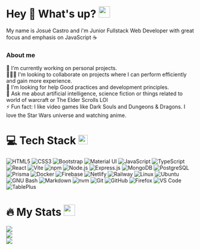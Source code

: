 # Hey 👋 What's up? <img src="https://media.giphy.com/media/WUlplcMpOCEmTGBtBW/giphy.gif" width="30">
My name is Josué Castro and i'm Junior Fullstack Web Developer with great focus and emphasis on JavaScript ☕
### About me
🔭 I'm currently working on personal projects.<br>🧑‍🤝‍🧑 I'm looking to collaborate on projects where I can perform efficiently and gain more experience.<br>🤝 I'm looking for help Good practices and development principles.<br>💬 Ask me about artificial intelligence, science fiction or things related to world of warcraft or The Elder Scrolls LOl<br>⚡ Fun fact: I like video games like Dark Souls and Dungeons & Dragons. I love the Star Wars universe and watching anime.

# 💻 Tech Stack <img src="https://media2.giphy.com/media/QssGEmpkyEOhBCb7e1/giphy.gif?cid=ecf05e47a0n3gi1bfqntqmob8g9aid1oyj2wr3ds3mg700bl&rid=giphy.gif" width ="25">
![HTML5](https://img.shields.io/badge/HTML5-%23E34F26?style=for-the-badge&logo=html5&logoColor=white) ![CSS3](https://img.shields.io/badge/CSS3-%231572B6?style=for-the-badge&logo=css3&logoColor=white) ![Bootstrap](https://img.shields.io/badge/Bootstrap-%237952B3?style=for-the-badge&logo=bootstrap&logoColor=white) ![Material UI](https://img.shields.io/badge/Material%20UI-%23007FFF?style=for-the-badge&logo=mui&logoColor=white) ![JavaScript](https://img.shields.io/badge/JavaScript-%23F7DF1E?style=for-the-badge&logo=javascript&logoColor=black) ![TypeScript](https://img.shields.io/badge/TypeScript-%233178C6?style=for-the-badge&logo=typescript&logoColor=white) ![React](https://img.shields.io/badge/react-%2320232a.svg?style=for-the-badge&logo=react&logoColor=%2361DAFB) ![Vite](https://img.shields.io/badge/vite-%23646CFF.svg?style=for-the-badge&logo=vite&logoColor=white) ![npm](https://img.shields.io/badge/npm-%23CB3837?style=for-the-badge&logo=npm&logoColor=white) ![Node.js](https://img.shields.io/badge/Node.js-%235FA04E?style=for-the-badge&logo=nodedotjs&logoColor=green&color=gray) ![Express.js](https://img.shields.io/badge/express.js-%23404d59.svg?style=for-the-badge&logo=express&logoColor=%2361DAFB) ![MongoDB](https://img.shields.io/badge/MongoDB-%2347A248?style=for-the-badge&logo=mongodb&logoColor=white) ![PostgreSQL](https://img.shields.io/badge/postgresql-%234169E1?style=for-the-badge&logo=postgresql&logoColor=white) ![Prisma](https://img.shields.io/badge/Prisma-%232D3748?style=for-the-badge&logo=prisma&logoColor=white) ![Docker](https://img.shields.io/badge/Docker-%232496ED?style=for-the-badge&logo=docker&logoColor=white) ![Firebase](https://img.shields.io/badge/Firebase-%23DD2C00?style=for-the-badge&logo=firebase&logoColor=yellow) ![Netlify](https://img.shields.io/badge/netlify-%23000000.svg?style=for-the-badge&logo=netlify&logoColor=#00C7B7) ![Railway](https://img.shields.io/badge/Railway-%230B0D0E?style=for-the-badge&logo=railway) ![Linux](https://img.shields.io/badge/Linux-%23FCC624?style=for-the-badge&logo=linux&logoColor=black) ![Ubuntu](https://img.shields.io/badge/Ubuntu-%23E95420?style=for-the-badge&logo=ubuntu&logoColor=white) ![GNU Bash](https://img.shields.io/badge/GNU%20Bash-%230E353D?style=for-the-badge&logo=gnubash&logoColor=white) ![Markdown](https://img.shields.io/badge/Markdown-%23000000?style=for-the-badge&logo=markdown&logoColor=white) ![nvm](https://img.shields.io/badge/nvm-%23171920?style=for-the-badge&logo=nvm&logoColor=%235FA04E) ![Git](https://img.shields.io/badge/Git-%23F05032?style=for-the-badge&logo=git&logoColor=white) ![GitHub](https://img.shields.io/badge/github-%23181717?style=for-the-badge&logo=github&logoColor=white) ![Firefox](https://img.shields.io/badge/Firefox-%23FF7139?style=for-the-badge&logo=firefox&logoColor=white) ![VS Code](https://img.shields.io/badge/VS%20Code-%23147EFB?style=for-the-badge&logo=VS%20Code&logoColor=white) ![TablePlus](https://img.shields.io/badge/TablePlus-%23FABF15?style=for-the-badge&logo=TablePLus&logoColor=white)

# 🔥 My Stats <img src="https://media.giphy.com/media/iY8CRBdQXODJSCERIr/giphy.gif" width="30px">
![](https://github-readme-stats.vercel.app/api?username=Aleejandro26&theme=monokai&hide_border=false&include_all_commits=true&count_private=true)<br/>
![](https://github-readme-streak-stats.herokuapp.com/?user=Aleejandro26&theme=monokai&hide_border=false)<br/>
![](https://github-readme-stats.vercel.app/api/top-langs/?username=Aleejandro26&theme=monokai&hide_border=false&include_all_commits=true&count_private=true&layout=compact)
